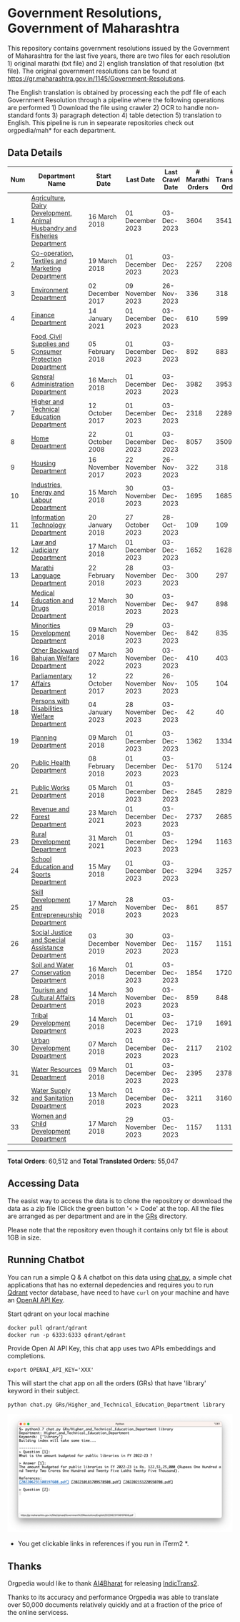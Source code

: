 # Government Resolutions, Government of Maharashtra

This repository contains government resolutions issued by the Government of Maharashtra for the last five years, there are two files for each resolution 1) original marathi (txt file) and 2) english translation of that resolution (txt file). The original government resolutions can be found at https://gr.maharashtra.gov.in/1145/Government-Resolutions.


The English translation is obtained by processing each the pdf file of each Government Resolution through a pipeline where the following operations are performed 1) Download the file using crawler 2) OCR to handle non-standard fonts 3) paragraph detection 4) table  detection 5) translation to English. This pipeline is run in sepearate repositories check out orgpedia/mah* for each department.


## Data Details

| Num | Department Name | Start Date | Last Date | Last Crawl Date | # Marathi Orders | # Translated Orders | Starting Order | Last Order |
| --- | --------------- | ---------- | --------- | --------------- | ---------------- | ------------------- | -------------- | ---------- |
| 1 | [Agriculture, Dairy Development, Animal Husbandry and Fisheries Department](GRs/Agriculture,_Dairy_Development,_Animal_Husbandry_and_Fisheries_Department) | 16 March 2018 | 01 December 2023 | 03-Dec-2023 | 3604 | 3541 | [201803161624182101.pdf](https://gr.maharashtra.gov.in/Site/Upload/Government%20Resolutions/English/201803161624182101.pdf) | [202312011523471401.pdf](https://gr.maharashtra.gov.in/Site/Upload/Government%20Resolutions/English/202312011523471401.pdf) |
| 2 | [Co-operation, Textiles and Marketing Department](GRs/Co-operation,_Textiles_and_Marketing_Department) | 19 March 2018 | 01 December 2023 | 03-Dec-2023 | 2257 | 2208 | [201803191257576702.pdf](https://gr.maharashtra.gov.in/Site/Upload/Government%20Resolutions/English/201803191257576702.pdf) | [202312011532153802.pdf](https://gr.maharashtra.gov.in/Site/Upload/Government%20Resolutions/English/202312011532153802.pdf) |
| 3 | [Environment Department](GRs/Environment_Department) | 02 December 2017 | 09 November 2023 | 26-Nov-2023 | 336 | 318 | [201712041147216904.pdf](https://gr.maharashtra.gov.in/Site/Upload/Government%20Resolutions/English/201712041147216904.pdf) | [202311091716582504.pdf](https://gr.maharashtra.gov.in/Site/Upload/Government%20Resolutions/English/202311091716582504.pdf) |
| 4 | [Finance Department](GRs/Finance_Department) | 14 January 2021 | 01 December 2023 | 03-Dec-2023 | 610 | 599 | [202101141237329905.pdf](https://gr.maharashtra.gov.in/Site/Upload/Government%20Resolutions/English/202101141237329905.pdf) | [202312011538196605.pdf](https://gr.maharashtra.gov.in/Site/Upload/Government%20Resolutions/English/202312011538196605.pdf) |
| 5 | [Food, Civil Supplies and Consumer Protection Department](GRs/Food,_Civil_Supplies_and_Consumer_Protection_Department) | 05 February 2018 | 01 December 2023 | 03-Dec-2023 | 892 | 883 | [201802121244545806.pdf](https://gr.maharashtra.gov.in/Site/Upload/Government%20Resolutions/English/201802121244545806.pdf) | [202312011812070006.pdf](https://gr.maharashtra.gov.in/Site/Upload/Government%20Resolutions/English/202312011812070006.pdf) |
| 6 | [General Administration Department](GRs/General_Administration_Department) | 16 March 2018 | 01 December 2023 | 03-Dec-2023 | 3982 | 3953 | [201803161224022707.pdf](https://gr.maharashtra.gov.in/Site/Upload/Government%20Resolutions/English/201803161224022707.pdf) | [202312011654164407.pdf](https://gr.maharashtra.gov.in/Site/Upload/Government%20Resolutions/English/202312011654164407.pdf) |
| 7 | [Higher and Technical Education Department](GRs/Higher_and_Technical_Education_Department) | 12 October 2017 | 01 December 2023 | 03-Dec-2023 | 2318 | 2289 | [201710121514029708.pdf](https://gr.maharashtra.gov.in/Site/Upload/Government%20Resolutions/English/201710121514029708.pdf) | [202312011732255608.pdf](https://gr.maharashtra.gov.in/Site/Upload/Government%20Resolutions/English/202312011732255608.pdf) |
| 8 | [Home Department](GRs/Home_Department) | 22 October 2008 | 01 December 2023 | 03-Dec-2023 | 8057 | 3509 | [20081022.pdf](https://gr.maharashtra.gov.in/Site/Upload/Government%20Resolutions/English/20081022.pdf) | [202312011454506629.pdf](https://gr.maharashtra.gov.in/Site/Upload/Government%20Resolutions/English/202312011454506629.pdf) |
| 9 | [Housing Department](GRs/Housing_Department) | 16 November 2017 | 22 November 2023 | 26-Nov-2023 | 322 | 318 | [201711161447076609.pdf](https://gr.maharashtra.gov.in/Site/Upload/Government%20Resolutions/English/201711161447076609.pdf) | [202311221219205209.pdf](https://gr.maharashtra.gov.in/Site/Upload/Government%20Resolutions/English/202311221219205209.pdf) |
| 10 | [Industries, Energy and Labour Department](GRs/Industries,_Energy_and_Labour_Department) | 15 March 2018 | 30 November 2023 | 03-Dec-2023 | 1695 | 1685 | [201803151204055010.pdf](https://gr.maharashtra.gov.in/Site/Upload/Government%20Resolutions/English/201803151204055010.pdf) | [202311301457248810.pdf](https://gr.maharashtra.gov.in/Site/Upload/Government%20Resolutions/English/202311301457248810.pdf) |
| 11 | [Information Technology Department](GRs/Information_Technology_Department) | 20 January 2018 | 27 October 2023 | 28-Oct-2023 | 109 | 109 | [201801201843024511.pdf](https://gr.maharashtra.gov.in/Site/Upload/Government%20Resolutions/English/201801201843024511.pdf) | [202310271649358711.pdf](https://gr.maharashtra.gov.in/Site/Upload/Government%20Resolutions/English/202310271649358711.pdf) |
| 12 | [Law and Judiciary Department](GRs/Law_and_Judiciary_Department) | 17 March 2018 | 01 December 2023 | 03-Dec-2023 | 1652 | 1628 | [201803171129290212.pdf](https://gr.maharashtra.gov.in/Site/Upload/Government%20Resolutions/English/201803171129290212.pdf) | [202312011700089912.pdf](https://gr.maharashtra.gov.in/Site/Upload/Government%20Resolutions/English/202312011700089912.pdf) |
| 13 | [Marathi Language Department](GRs/Marathi_Language_Department) | 22 February 2018 | 28 November 2023 | 03-Dec-2023 | 300 | 297 | [201802031549154233.pdf](https://gr.maharashtra.gov.in/Site/Upload/Government%20Resolutions/English/201802031549154233.pdf) | [202311281219182333.pdf](https://gr.maharashtra.gov.in/Site/Upload/Government%20Resolutions/English/202311281219182333.pdf) |
| 14 | [Medical Education and Drugs Department](GRs/Medical_Education_and_Drugs_Department) | 12 March 2018 | 30 November 2023 | 03-Dec-2023 | 947 | 898 | [201803121137094813.pdf](https://gr.maharashtra.gov.in/Site/Upload/Government%20Resolutions/English/201803121137094813.pdf) | [202311301518273313.pdf](https://gr.maharashtra.gov.in/Site/Upload/Government%20Resolutions/English/202311301518273313.pdf) |
| 15 | [Minorities Development Department](GRs/Minorities_Development_Department) | 09 March 2018 | 29 November 2023 | 03-Dec-2023 | 842 | 835 | [201803091218355314.pdf](https://gr.maharashtra.gov.in/Site/Upload/Government%20Resolutions/English/201803091218355314.pdf) | [202311291709338614.pdf](https://gr.maharashtra.gov.in/Site/Upload/Government%20Resolutions/English/202311291709338614.pdf) |
| 16 | [Other Backward Bahujan Welfare Department](GRs/Other_Backward_Bahujan_Welfare_Department) | 07 March 2022 | 30 November 2023 | 03-Dec-2023 | 410 | 403 | [202203081752439334.pdf](https://gr.maharashtra.gov.in/Site/Upload/Government%20Resolutions/English/202203081752439334.pdf) | [202311301740195334.pdf](https://gr.maharashtra.gov.in/Site/Upload/Government%20Resolutions/English/202311301740195334.pdf) |
| 17 | [Parliamentary Affairs Department](GRs/Parliamentary_Affairs_Department) | 12 October 2017 | 22 November 2023 | 26-Nov-2023 | 105 | 104 | [201710031642378615.pdf](https://gr.maharashtra.gov.in/Site/Upload/Government%20Resolutions/English/201710031642378615.pdf) | [202311221247565415.pdf](https://gr.maharashtra.gov.in/Site/Upload/Government%20Resolutions/English/202311221247565415.pdf) |
| 18 | [Persons with Disabilities Welfare Department](GRs/Persons_with_Disabilities_Welfare_Department) | 04 January 2023 | 28 November 2023 | 03-Dec-2023 | 42 | 40 | [202301041906309635.pdf](https://gr.maharashtra.gov.in/Site/Upload/Government%20Resolutions/English/202301041906309635.pdf) | [202311281605117035.pdf](https://gr.maharashtra.gov.in/Site/Upload/Government%20Resolutions/English/202311281605117035.pdf) |
| 19 | [Planning Department](GRs/Planning_Department) | 09 March 2018 | 01 December 2023 | 03-Dec-2023 | 1362 | 1334 | [201803091441032716.pdf](https://gr.maharashtra.gov.in/Site/Upload/Government%20Resolutions/English/201803091441032716.pdf) | [202312011706342316.pdf](https://gr.maharashtra.gov.in/Site/Upload/Government%20Resolutions/English/202312011706342316.pdf) |
| 20 | [Public Health Department](GRs/Public_Health_Department) | 08 February 2018 | 01 December 2023 | 03-Dec-2023 | 5170 | 5124 | [201801311722275417.pdf](https://gr.maharashtra.gov.in/Site/Upload/Government%20Resolutions/English/201801311722275417.pdf) | [202312011646149417.pdf](https://gr.maharashtra.gov.in/Site/Upload/Government%20Resolutions/English/202312011646149417.pdf) |
| 21 | [Public Works Department](GRs/Public_Works_Department) | 05 March 2018 | 01 December 2023 | 03-Dec-2023 | 2845 | 2829 | [201803051515468118.pdf](https://gr.maharashtra.gov.in/Site/Upload/Government%20Resolutions/English/201803051515468118.pdf) | [202312011520091118.pdf](https://gr.maharashtra.gov.in/Site/Upload/Government%20Resolutions/English/202312011520091118.pdf) |
| 22 | [Revenue and Forest Department](GRs/Revenue_and_Forest_Department) | 23 March 2021 | 01 December 2023 | 03-Dec-2023 | 2737 | 2685 | [202103231328393119.pdf](https://gr.maharashtra.gov.in/Site/Upload/Government%20Resolutions/English/202103231328393119.pdf) | [202312011701344719.pdf](https://gr.maharashtra.gov.in/Site/Upload/Government%20Resolutions/English/202312011701344719.pdf) |
| 23 | [Rural Development Department](GRs/Rural_Development_Department) | 31 March 2021 | 01 December 2023 | 03-Dec-2023 | 1294 | 1163 | [202103301021181120.pdf](https://gr.maharashtra.gov.in/Site/Upload/Government%20Resolutions/English/202103301021181120.pdf) | [202312011421179720.pdf](https://gr.maharashtra.gov.in/Site/Upload/Government%20Resolutions/English/202312011421179720.pdf) |
| 24 | [School Education and Sports Department](GRs/School_Education_and_Sports_Department) | 15 May 2018 | 01 December 2023 | 03-Dec-2023 | 3294 | 3257 | [201805161114241221.pdf](https://gr.maharashtra.gov.in/Site/Upload/Government%20Resolutions/English/201805161114241221.pdf) | [202312012038422721.pdf](https://gr.maharashtra.gov.in/Site/Upload/Government%20Resolutions/English/202312012038422721.pdf) |
| 25 | [Skill Development and Entrepreneurship Department](GRs/Skill_Development_and_Entrepreneurship_Department) | 17 March 2018 | 28 November 2023 | 03-Dec-2023 | 861 | 857 | [201803171322099003.pdf](https://gr.maharashtra.gov.in/Site/Upload/Government%20Resolutions/English/201803171322099003.pdf) | [202311281843435903.pdf](https://gr.maharashtra.gov.in/Site/Upload/Government%20Resolutions/English/202311281843435903.pdf) |
| 26 | [Social Justice and Special Assistance Department](GRs/Social_Justice_and_Special_Assistance_Department) | 03 December 2019 | 30 November 2023 | 03-Dec-2023 | 1157 | 1151 | [201912051107011622.pdf](https://gr.maharashtra.gov.in/Site/Upload/Government%20Resolutions/English/201912051107011622.pdf) | [202311301754072622.pdf](https://gr.maharashtra.gov.in/Site/Upload/Government%20Resolutions/English/202311301754072622.pdf) |
| 27 | [Soil and Water Conservation Department](GRs/Soil_and_Water_Conservation_Department) | 16 March 2018 | 01 December 2023 | 03-Dec-2023 | 1854 | 1720 | [201803161247582426.pdf](https://gr.maharashtra.gov.in/Site/Upload/Government%20Resolutions/English/201803161247582426.pdf) | [202312011519340826.pdf](https://gr.maharashtra.gov.in/Site/Upload/Government%20Resolutions/English/202312011519340826.pdf) |
| 28 | [Tourism and Cultural Affairs Department](GRs/Tourism_and_Cultural_Affairs_Department) | 14 March 2018 | 30 November 2023 | 03-Dec-2023 | 859 | 848 | [201803131542054523.pdf](https://gr.maharashtra.gov.in/Site/Upload/Government%20Resolutions/English/201803131542054523.pdf) | [202312011553208523.pdf](https://gr.maharashtra.gov.in/Site/Upload/Government%20Resolutions/English/202312011553208523.pdf) |
| 29 | [Tribal Development Department](GRs/Tribal_Development_Department) | 14 March 2018 | 01 December 2023 | 03-Dec-2023 | 1719 | 1691 | [201803091105184924.pdf](https://gr.maharashtra.gov.in/Site/Upload/Government%20Resolutions/English/201803091105184924.pdf) | [202311301136431324.pdf](https://gr.maharashtra.gov.in/Site/Upload/Government%20Resolutions/English/202311301136431324.pdf) |
| 30 | [Urban Development Department](GRs/Urban_Development_Department) | 07 March 2018 | 01 December 2023 | 03-Dec-2023 | 2117 | 2102 | [201803071203178325.pdf](https://gr.maharashtra.gov.in/Site/Upload/Government%20Resolutions/English/201803071203178325.pdf) | [202312011449327225.pdf](https://gr.maharashtra.gov.in/Site/Upload/Government%20Resolutions/English/202312011449327225.pdf) |
| 31 | [Water Resources Department](GRs/Water_Resources_Department) | 09 March 2018 | 01 December 2023 | 03-Dec-2023 | 2395 | 2378 | [201803091034435527.pdf](https://gr.maharashtra.gov.in/Site/Upload/Government%20Resolutions/English/201803091034435527.pdf) | [202312011727398927.pdf](https://gr.maharashtra.gov.in/Site/Upload/Government%20Resolutions/English/202312011727398927.pdf) |
| 32 | [Water Supply and Sanitation Department](GRs/Water_Supply_and_Sanitation_Department) | 13 March 2018 | 01 December 2023 | 03-Dec-2023 | 3211 | 3160 | [201803121414108428.pdf](https://gr.maharashtra.gov.in/Site/Upload/Government%20Resolutions/English/201803121414108428.pdf) | [202312011528302528.pdf](https://gr.maharashtra.gov.in/Site/Upload/Government%20Resolutions/English/202312011528302528.pdf) |
| 33 | [Women and Child Development Department](GRs/Women_and_Child_Development_Department) | 17 March 2018 | 29 November 2023 | 03-Dec-2023 | 1157 | 1131 | [201803171539444330.pdf](https://gr.maharashtra.gov.in/Site/Upload/Government%20Resolutions/English/201803171539444330.pdf) | [202311291550489130.pdf](https://gr.maharashtra.gov.in/Site/Upload/Government%20Resolutions/English/202311291550489130.pdf) |
----------------------------------------------------------------------------------------------------

**Total Orders**: 60,512 and **Total Translated Orders**: 55,047
## Accessing Data

The easist way to access the data is to clone the repository or download the data as a zip file (Click the green button '< > Code' at the top. All the files are arranged as per department and are in the [GRs](GRs) directory.

Please note that the repository even though it contains only txt file is about 1GB in size.

## Running Chatbot

You can run a simple Q & A chatbot on this data using [chat.py](chat.py), a simple chat applications that has no external depedencies and requires you to run [Qdrant](https://qdrant.tech/) vector database, have need to have `curl` on your machine and have an [OpenAI API Key](https://help.openai.com/en/articles/4936850-where-do-i-find-my-secret-api-key).

Start qdrant on your local machine
```shell
docker pull qdrant/qdrant
docker run -p 6333:6333 qdrant/qdrant
```

Provide Open AI API Key, this chat app uses two APIs embeddings and completions.
```shell
export OPENAI_API_KEY='XXX'
```

This will start the chat app on all the orders (GRs) that have 'library' keyword in their subject.

```shell
python chat.py GRs/Higher_and_Technical_Education_Department library
```

![screenshot of running chat.py](screenshot.png)

* You get clickable links in references if you run in iTerm2 *.

## Thanks

Orgpedia would like to thank [AI4Bharat](https://ai4bharat.iitm.ac.in/) for releasing [IndicTrans2](https://github.com/AI4Bharat/IndicTrans2).

Thanks to its accuracy and performance Orgpedia was able to translate over 50,000 documents relatively quickly and at a fraction of the price of the online servicess.











